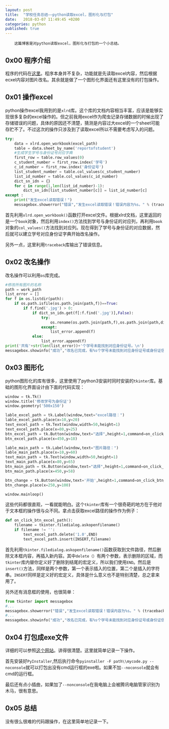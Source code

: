 ```yaml
---
layout: post
title:  "学校任务总结——python读取excel，图形化与打包"
date:   2018-03-07 11:49:45 +0200
categories: python
published: true
---
```

        这篇博客是对python读取excel，图形化与打包的一个小总结。

## 0x00 程序介绍

程序的代码在[这里](https://github.com/LoonLi/flask-blog)。程序本身并不复杂，功能就是先读取excel内容，然后根据ecxel内容对图片改名。其余就是做了一个图形化界面还有这里没有的打包操作。

## 0x01 操作excel

python操作excel我用到的是`xlrd`库。这个库的文档内容相当丰富，应该是能够实现很多复杂的excel操作的。但之前我用excel作为爬虫记录存储数据的时候出现了存储错误的问题，具体的原因还不清楚，猜测是内容过大excel的一个sheet可能存贮不了。不过这次的操作只涉及到了读取excel所以不需要考虑写入的问题。

```python
try:
    data = xlrd.open_workbook(excel_path)
    table = data.sheet_by_name('reportofstudent')
    #生成学生学号与身份证号对应字典
    first_row = table.row_values(0)
    c_student_number = first_row.index('学号')
    c_id_number = first_row.index('身份证号')
    list_student_number = table.col_values(c_student_number)
    list_id_number = table.col_values(c_id_number)
    dict_sn_idn = {}
    for c in range(1,len(list_id_number)-1):
        dict_sn_idn[list_student_number[c]] = list_id_number[c]
except :
    print("发生excel读取错误！")
    messagebox.showerror("错误","发生excel读取错误！错误内容为%s。" % (traceback.format_exc()))
```

首先利用`xlrd.open_workbook()`函数打开excel文件。根据xlrd文档，这里返回的是一个`book`对象，然后利用`index()`方法找到学号与身份证的对应列，再利用`book`对象的`col_values()`方法找到对应列。现在得到了学号与身份证的对应数据，然后就可以建立学号对应身份证字典开始改名操作。

另外一点，这里利用`traceback`库输出了错误信息。

## 0x02 改名操作

改名操作可以利用`os`库完成。

```python
#修改所有图片的名称
path = work_path
list_error = []
for f in os.listdir(path):
    if os.path.isfile(os.path.join(path,f))==True:
        if f.find('.jpg') > 0:
            if dict_sn_idn.get(f[:f.find('.jpg')],False):
                try:
                    os.rename(os.path.join(path,f),os.path.join(path,dict_sn_idn[f[:f.find('.jpg')]]+".jpg"))
                except:
                    list_error.append(f)
            else:
                list_error.append(f)
print('共有'+str(len(list_error))+'个学号未能找到对应身份证号。\n')
messagebox.showinfo("成功","改名已完成，有%s个学号未能找到对应身份证号或身份证信息有误。"%(str(len(list_error))))
```

## 0x03 图形化

python图形化的库有很多，这里使用了python3安装时同时安装的`tkinter`库。基础的图形化界面设计由下面的代码实现：

```python
window = tk.Tk()
window.title('修改学号为身份证')
window.geometry('500x150')

lable_excel_path = tk.Label(window,text="excel路径：")
lable_excel_path.place(x=10,y=20)
text_excel_path = tk.Text(window,width=50,height=1)
text_excel_path.place(x=80,y=25)
btn_excel_path = tk.Button(window,text="选择",height=1,command=on_click_btn_excel_path)
btn_excel_path.place(x=450,y=18)

lable_main_path = tk.Label(window,text="图片路径：")
lable_main_path.place(x=10,y=60)
text_main_path = tk.Text(window,width=50,height=1)
text_main_path.place(x=80,y=65)
btn_main_path = tk.Button(window,text="选择",height=1,command=on_click_btn_main_path)
btn_main_path.place(x=450,y=58)

btn_change = tk.Button(window,text='开始',height=1,command=on_click_btn_change)
btn_change.place(x=250,y=100)

window.mainloop()
```

这些代码都很直观，一看就能明白。这个`tkinter`库有一个很奇葩的地方在于他对于文本框的操作很与众不同。拿点击获取excel路径的操作作为例子：

```python
def on_click_btn_excel_path():
    filename = tkinter.filedialog.askopenfilename()
    if filename != '':
        text_excel_path.delete('1.0',END)
        text_excel_path.insert(INSERT,filename)
```

首先利用`tkinter.filedialog.askopenfilename()`函数获取到文件路径，然后删除文本框内容，再插入新内容。其中`delete（）`有两个参数，表示删除的区域，而`tkinter`库内替你定义好了删除到结尾的宏定义，所以我们使用`END`。然后是`insert()`方法，同样是两个参数，第一个表示插入的位置，第二个是插入的字符串。`INSERT`同样是定义好的宏定义，具体是什么意义也不是特别清楚，总之拿来用了。

另外还有消息框的使用，也很简单：

```python
from tkinter import messagebox
#...
messagebox.showerror("错误","发生excel读取错误！错误内容为%s。" % (traceback.format_exc()))
#...
messagebox.showinfo("成功","改名已完成，有%s个学号未能找到对应身份证号或身份证信息有误。"%(str(len(list_error))))
```

## 0x04 打包成exe文件

详细的可以参照[这个网站](http://blog.csdn.net/zengxiantao1994/article/details/76578421)。讲得很清楚。这里就简单记录一下操作。

首先安装好`PyInstaller`,然后执行命令`pyinstaller -F path\\mycode.py --noconsole`就可以打包出没有cmd运行框的exe啦。如果不加`--noconsole`就会有cmd的运行框。

最后还有点小插曲，如果加了`--nonconsole`在我电脑上会被腾讯电脑管家识别为木马，很有意思。

## 0x05 总结

没有很么很难的代码跟操作，在这里简单地记录一下。